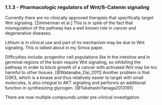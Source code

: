 
### 1.1.3 - Pharmacologic regulators of Wnt/ß-Catenin signaling

Currently there are no clinically approved therapies that specifically target Wnt signaling. [Zimmerman et al.] This is in spite of the fact that misregulation of the pathway has a well known role in cancer and degenerative diseases. 

Lithium is in clinical use and part of its mechanism may be due to Wnt signaling. This is talked about in my Simva paper.

Difficulties include: progenitor cell populations like in the intestine and in germinal regions of the brain require Wnt signaling, so inhibiting the pathway in order to block growth of a cancer with activated Wnt may be too harmful to other tissues. [@Watanabe_Dai_2011] Another problem is that GSK3, which is a kinase and thus relatively easier to target with small molecules, is also integral to AKT signaling and performs an additional function in synthesizing glycogen. [@TakahashiYanaga2013191]

There are now multiple compounds under pre-clinical investigation.

